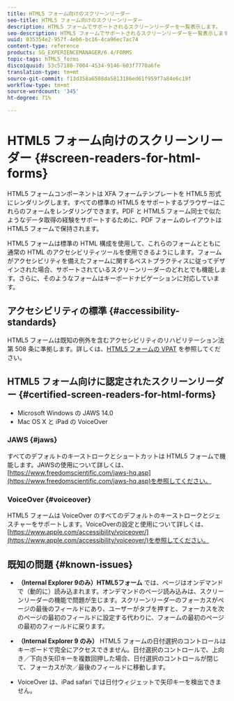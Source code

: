```yaml
---
title: HTML5 フォーム向けのスクリーンリーダー
seo-title: HTML5 フォーム向けのスクリーンリーダー
description: HTML5 フォームでサポートされるスクリーンリーダーを一覧表示します。
seo-description: HTML5 フォームでサポートされるスクリーンリーダーを一覧表示します。
uuid: 035354e2-957f-4eb6-bc16-4ca96ec7ac74
content-type: reference
products: SG_EXPERIENCEMANAGER/6.4/FORMS
topic-tags: hTML5_forms
discoiquuid: 53c57180-7004-4534-9146-603f7770a6fe
translation-type: tm+mt
source-git-commit: f13d358a6508da5813186ed61f959f7a84e6c19f
workflow-type: tm+mt
source-wordcount: '345'
ht-degree: 71%

---
```



# HTML5 フォーム向けのスクリーンリーダー  {#screen-readers-for-html-forms}

HTML5 フォームコンポーネントは XFA フォームテンプレートを HTML5 形式にレンダリングします。すべての標準の HTML5 をサポートするブラウザーはこれらのフォームをレンダリングできます。PDF と HTML5 フォーム同士で似たようなデータ取得の経験をサポートするために、PDF フォームのレイアウトは HTML5 フォームで保持されます。

HTML5 フォームは標準の HTML 構成を使用して、これらのフォームとともに通常の HTML のアクセシビリティツールを使用できるようにします。フォームがアクセシビリティを備えたフォームに関するベストプラクティスに従ってデザインされた場合、サポートされているスクリーンリーダーのどれとでも機能します。さらに、そのようなフォームはキーボードナビゲーションに対応しています。

## アクセシビリティの標準 {#accessibility-standards}

HTML5 フォームは既知の例外を含むアクセシビリティのリハビリテーション法第 508 条に準拠します。詳しくは、[HTML5 フォームの VPAT](https://www.adobe.com/mena_en/accessibility/compliance/livecycle-mobile-forms-es4-section-508-vpat.html) を参照してください。

## HTML5 フォーム向けに認定されたスクリーンリーダー  {#certified-screen-readers-for-html-forms}

* Microsoft Windows の JAWS 14.0
* Mac OS X と iPad の VoiceOver

### JAWS  {#jaws}

すべてのデフォルトのキーストロークとショートカットは HTML5 フォームで機能します。JAWSの使用について詳しくは、[https://www.freedomscientific.com/jaws-hq.asp](https://www.freedomscientific.com/jaws-hq.asp)を参照してください。

### VoiceOver {#voiceover}

HTML5 フォームは VoiceOver のすべてのデフォルトのキーストロークとジェスチャーをサポートします。VoiceOverの設定と使用について詳しくは、[https://www.apple.com/accessibility/voiceover/](https://www.apple.com/accessibility/voiceover/)を参照してください。

## 既知の問題 {#known-issues}

* **（Internal Explorer 9のみ）HTML5フォーム** では、ページはオンデマンドで（動的に）読み込まれます。オンデマンドのページ読み込みは、スクリーンリーダーの機能で問題が生じます。スクリーンリーダーのフォーカスがページの最後のフィールドにあり、ユーザーがタブを押すと、フォーカスを次のページの最初のフィールドに設定する代わりに、フォームの最初のページの最初のフィールドに戻ります。
* **（Internal Explorer 9 のみ）** HTML5 フォームの日付選択のコントロールはキーボードで完全にアクセスできません。日付選択のコントロールで、上向き／下向き矢印キーを複数回押した場合、日付選択のコントロールが閉じて、フォーカスが次／最後のフィールドに移動します。 

* VoiceOver は、iPad safari では日付ウィジェットで矢印キーを検出できません。
